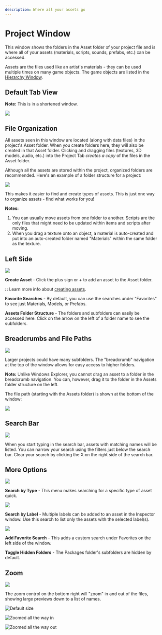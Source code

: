 ```yaml
---
description: Where all your assets go
---
```


# Project Window

This window shows the folders in the Asset folder of your project file and is where all of your assets \(materials, scripts, sounds, prefabs, etc.\) can be accessed.

Assets are the files used like an artist's materials - they can be used multiple times on many game objects. The game objects are listed in the [Hierarchy Window](hierarchy-tab.md).

## Default Tab View

**Note:** This is in a shortened window.

![](../../.gitbook/assets/image%20%28124%29.png)

## File Organization

All assets seen in this window are located \(along with data files\) in the project's Asset folder. When you create folders here, they will also be created in that Asset folder. Clicking and dragging files \(textures, 3D models, audio, etc.\) into the Project Tab _creates a copy_ of the files in the Asset folder.

Although all the assets are stored within the project, organized folders are recommended. Here's an example of a folder structure for a project:

![](../../.gitbook/assets/image%20%2826%29.png)

This makes it easier to find and create types of assets. This is just one way to organize assets - find what works for you!

**Notes:**  
1. You can usually move assets from one folder to another. Scripts are the only files that might need to be updated within items and scripts after moving.  
2. When you drag a texture onto an object, a material is auto-created and put into an auto-created folder named "Materials" within the same folder as the texture.

## Left Side

![](../../.gitbook/assets/image%20%2884%29.png)

**Create Asset** - Click the plus sign or + to add an asset to the Asset folder. 

**::** Learn more info about [creating assets](../../create/create-assets.md).

**Favorite Searches** - By default, you can use the searches under "Favorites" to see just Materials, Models, or Prefabs.

**Assets Folder Structure** - The folders and subfolders can easily be accessed here. Click on the arrow on the left of a folder name to see the subfolders.

## **Breadcrumbs and File Paths**

![](../../.gitbook/assets/image%20%2859%29.png)

Larger projects could have many subfolders. The "breadcrumb" navigation at the top of the window allows for easy access to higher folders.

**Note:** Unlike Windows Explorer, you cannot drag an asset to a folder in the breadcrumb navigation. You can, however, drag it to the folder in the Assets folder structure on the left.

The file path \(starting with the Assets folder\) is shown at the bottom of the window:

![](../../.gitbook/assets/image%20%28126%29.png)

## Search Bar

![](../../.gitbook/assets/image%20%2888%29.png)

When you start typing in the search bar, assets with matching names will be listed. You can narrow your search using the filters just below the search bar. Clear your search by clicking the X on the right side of the search bar.

## More Options

![](../../.gitbook/assets/image%20%28148%29.png)

**Search by Type** - This menu makes searching for a specific type of asset quick.

![](../../.gitbook/assets/image%20%2889%29.png)

**Search by Label** - Multiple labels can be added to an asset in the Inspector window. Use this search to list only the assets with the selected label\(s\).

![](../../.gitbook/assets/image%20%28107%29.png)

**Add Favorite Search** - This adds a custom search under Favorites on the left side of the window.

**Toggle Hidden Folders** - The Packages folder's subfolders are hidden by default.

## Zoom

![](../../.gitbook/assets/image%20%2830%29.png)

The zoom control on the bottom right will "zoom" in and out of the files, showing large previews down to a list of names.

![Default size](../../.gitbook/assets/image%20%281%29.png)

![Zoomed all the way in](../../.gitbook/assets/image%20%286%29.png)

![Zoomed all the way out](../../.gitbook/assets/image%20%28102%29.png)

